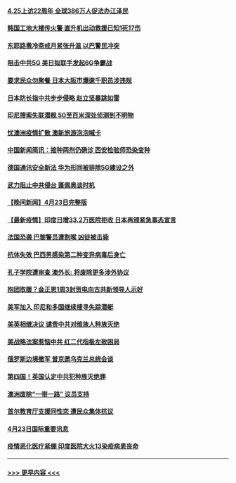 #### [4.25上访22周年 全球386万人促法办江泽民](../pages/prog202/a103103422.md?t=04242102) 
#### [韩国工地大楼传火警 直升机出动救援已知1死17伤](../pages/prog202/a103103388.md?t=04242102) 
#### [东耶路撒冷斋戒月紧张升温 以巴警民冲突](../pages/prog202/a103103374.md?t=04242102) 
#### [阻击中共5G 美日拟联手发起6G争霸战](../pages/prog202/a103103306.md?t=04242102) 
#### [要求民众勿聚餐 日本大阪市爆逾千职员涉违规](../pages/prog202/a103103292.md?t=04242102) 
#### [日本防长指中共步步侵略 赵立坚暴跳如雷](../pages/prog202/a103103268.md?t=04242102) 
#### [印尼搜索失联潜舰 50至百米深处侦测到不明物](../pages/prog202/a103103235.md?t=04242102) 
#### [忧澳洲疫情扩散 澳新旅游泡泡喊卡](../pages/prog202/a103103208.md?t=04242102) 
#### [中国新闻简讯：接种两剂仍确诊 西安检验师恐染变种](../pages/prog202/a103102120.md?t=04242102) 
#### [德国通讯安全新法 华为形同被排除5G建设之外](../pages/prog202/a103103197.md?t=04242102) 
#### [武力阻止中共侵台 蓬佩奥谈时机](../pages/prog202/a103102532.md?t=04242102) 
#### [【晚间新闻】4月23日完整版](../pages/prog202/a103103135.md?t=04242102) 
#### [【最新疫情】印度日增33.2万医院拒收 日本再颁紧急事态宣言](../pages/prog202/a103102826.md?t=04242102) 
#### [法国恐袭 巴黎警员遭割喉 凶徒被击毙](../pages/prog202/a103103003.md?t=04242102) 
#### [抗体失效 巴西男感染第二种变异病毒后身亡](../pages/prog202/a103102920.md?t=04242102) 
#### [孔子学院遭审查 澳外长: 将废除更多涉外协议](../pages/prog202/a103102925.md?t=04242102) 
#### [抱团取暖？金正恩1周3封贺电向古共新领导人示好](../pages/prog202/a103102696.md?t=04242102) 
#### [美军加入 印尼和多国继续搜寻失踪潜艇](../pages/prog202/a103102860.md?t=04242102) 
#### [美英相继决议  谴责中共对维族人种族灭绝](../pages/prog202/a103102094.md?t=04242102) 
#### [美战略法案惹恼中共 红二代指极左致困局](../pages/prog202/a103102822.md?t=04242102) 
#### [俄罗斯边境撤军 普京邀乌克兰总统会谈](../pages/prog202/a103102752.md?t=04242102) 
#### [第四国！英国认定中共犯种族灭绝罪](../pages/prog202/a103102596.md?t=04242102) 
#### [澳洲废除“一带一路” 议员支持](../pages/prog202/a103102551.md?t=04242102) 
#### [首尔教育厅支援同性恋 遭民众集体抗议](../pages/prog202/a103102516.md?t=04242102) 
#### [4月23日国际重要讯息](../pages/prog202/a103102542.md?t=04242102) 
#### [疫情恶化医疗紧绷 印度医院大火13染疫病患丧命](../pages/prog202/a103102433.md?t=04242102) 

----
#### [ >>> 更早内容 <<< ](../indexes/prog202-earlier.md)

